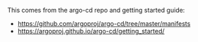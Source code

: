 This comes from the argo-cd repo and getting started guide:
- <https://github.com/argoproj/argo-cd/tree/master/manifests>
- <https://argoproj.github.io/argo-cd/getting_started/>
